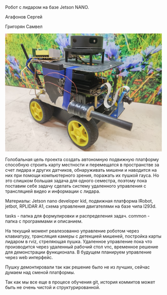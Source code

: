 Робот с лидаром на базе Jetson NANO.

Агафонов Сергей

Григорян Самвел

![](https://github.com/sergeya884/NANORobotProject/blob/main/common/photo/robot.jpg)

Голобальная цель проекта создать автономную подвижную платформу способную строить карту местности и перемещатся в пространстве за счет лидара и других датчиков, обнаруживать мишени и наводится на них при помощи компьютерного зрения, поражать их пушкой гауса. Но это слишком большая задача для одного семестра, поэтому пока поставим себе задачу сделать систему удаленного управления с трансляцией видео и информации с лидара.

Материалы: Jetson nano developer kid, подвижная платформа IRobot, jetbot, RPLIDAR A1, схема управления двигателями на базе чипа l293d.

tasks - папка для формулировки и распределения задач. common - папка с программами и описанием.

На текущий момент реалезованно управление роботом через клавиатуру, трансляция камеры с детекцией мишеней, постройка карты лидаром в rviz, стреляющая пушка. Удаленное управление пока что производится через удаленный рабочий стол vnc, временное решение для демонстрации функционала. В будущем планируем управление через web интерфейс.

Пушку демонтировали так как решение было не из лучших, сейчас думаем над сменой платформы.

Так как мы все еще в процесе обучения git, история коммитов может быть не очень чистой и структурированной.


